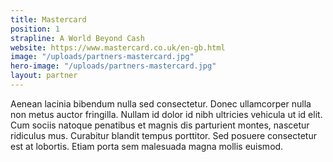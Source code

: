```yaml
---
title: Mastercard
position: 1
strapline: A World Beyond Cash
website: https://www.mastercard.co.uk/en-gb.html
image: "/uploads/partners-mastercard.jpg"
hero-image: "/uploads/partners-mastercard.jpg"
layout: partner
---
```


Aenean lacinia bibendum nulla sed consectetur. Donec ullamcorper nulla non metus auctor fringilla. Nullam id dolor id nibh ultricies vehicula ut id elit. Cum sociis natoque penatibus et magnis dis parturient montes, nascetur ridiculus mus. Curabitur blandit tempus porttitor. Sed posuere consectetur est at lobortis. Etiam porta sem malesuada magna mollis euismod.